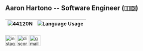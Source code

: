 <h2 align="left">Aaron Hartono -- Software Engineer (🇮🇩)</h2>

###

<img align="center" src="https://github-readme-stats.vercel.app/api?username=44120N&show_icons=true&theme=highcontrast&include_all_commits=true&hide_border=true" alt="44120N" /> | <img align="center" src="https://github-readme-stats.vercel.app/api/top-langs?username=44120n&locale=en&hide_title=false&layout=compact&langs_count=5&theme=highcontrast" alt="Language Usage"  />
| ------------- | ------------- |

###

<div align="center">
  
</div>

###

<div align="left">
  <img src="https://img.shields.io/static/v1?message=Instagram&logo=instagram&label=&color=E4405F&logoColor=white&labelColor=&style=for-the-badge" height="35" alt="instagram logo"  />
  <img src="https://img.shields.io/static/v1?message=Discord&logo=discord&label=&color=7289DA&logoColor=white&labelColor=&style=for-the-badge" height="35" alt="discord logo"  />
  <img src="https://img.shields.io/static/v1?message=Gmail&logo=gmail&label=&color=D14836&logoColor=white&labelColor=&style=for-the-badge" height="35" alt="gmail logo"  />
</div>

###
